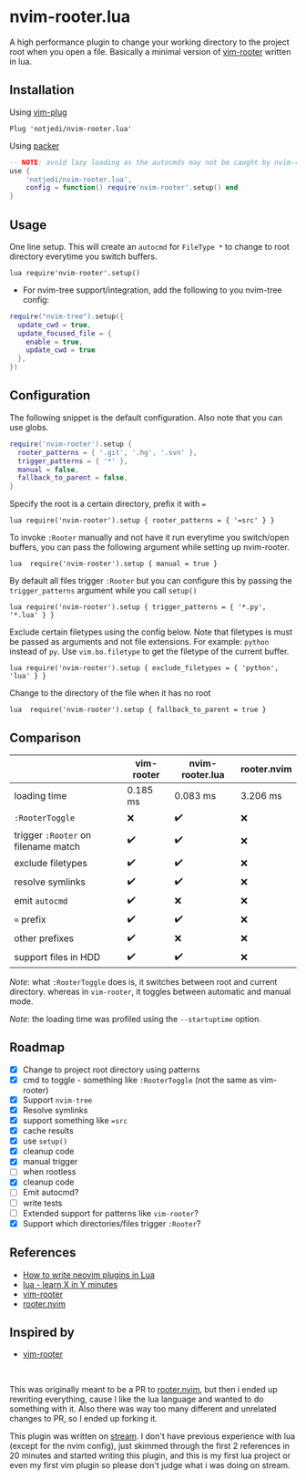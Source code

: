 # nvim-rooter.lua

A high performance plugin to change your working directory to the project root when you open a file.
Basically a minimal version of [vim-rooter](https://github.com/airblade/vim-rooter) written in lua.

## Installation

Using [vim-plug](https://github.com/junegunn/vim-plug)

```vim
Plug 'notjedi/nvim-rooter.lua'
```

Using [packer](https://github.com/wbthomason/packer.nvim)

```lua
-- NOTE: avoid lazy loading as the autocmds may not be caught by nvim-rooter.lua.
use {
    'notjedi/nvim-rooter.lua',
    config = function() require'nvim-rooter'.setup() end
}
```

## Usage

One line setup. This will create an `autocmd` for `FileType *` to change to root directory everytime
you switch buffers.

```vim
lua require'nvim-rooter'.setup()
```

- For nvim-tree support/integration, add the following to you nvim-tree config:

```lua
require("nvim-tree").setup({
  update_cwd = true,
  update_focused_file = {
    enable = true,
    update_cwd = true
  },
})
```

## Configuration

The following snippet is the default configuration. Also note that you can use globs.

```lua
require('nvim-rooter').setup {
  rooter_patterns = { '.git', '.hg', '.svn' },
  trigger_patterns = { '*' },
  manual = false,
  fallback_to_parent = false,
}
```

Specify the root is a certain directory, prefix it with `=`

```vim
lua require('nvim-rooter').setup { rooter_patterns = { '=src' } }
```

To invoke `:Rooter` manually and not have it run everytime you switch/open buffers, you can pass the
following argument while setting up nvim-rooter.

```vim
lua  require('nvim-rooter').setup { manual = true }
```

By default all files trigger `:Rooter` but you can configure this by passing the `trigger_patterns`
argument while you call `setup()`

```vim
lua require('nvim-rooter').setup { trigger_patterns = { '*.py', '*.lua' } }
```

Exclude certain filetypes using the config below. Note that filetypes is must be passed as arguments
and not file extensions. For example: `python` instead of `py`. Use `vim.bo.filetype` to get the
filetype of the current buffer.

```vim
lua require('nvim-rooter').setup { exclude_filetypes = { 'python', 'lua' } }
```

Change to the directory of the file when it has no root

```vim
lua  require('nvim-rooter').setup { fallback_to_parent = true }
```

## Comparison

|                                     | vim-rooter         | nvim-rooter.lua    | rooter.nvim |
| ----------------------------------- | ------------------ | ------------------ | ----------- |
| loading time                        | 0.185 ms           | 0.083 ms           | 3.206 ms    |
| `:RooterToggle`                     | :x:                | :heavy_check_mark: | :x:         |
| trigger `:Rooter` on filename match | :heavy_check_mark: | :heavy_check_mark: | :x:         |
| exclude filetypes                   | :heavy_check_mark: | :heavy_check_mark: | :x:         |
| resolve symlinks                    | :heavy_check_mark: | :heavy_check_mark: | :x:         |
| emit `autocmd`                      | :heavy_check_mark: | :x:                | :x:         |
| `=` prefix                          | :heavy_check_mark: | :heavy_check_mark: | :x:         |
| other prefixes                      | :heavy_check_mark: | :x:                | :x:         |
| support files in HDD                | :heavy_check_mark: | :heavy_check_mark: | :x:         |

_Note_: what `:RooterToggle` does is, it switches between root and current directory. whereas in
`vim-rooter`, it toggles between automatic and manual mode.

_Note_: the loading time was profiled using the `--startuptime` option.

## Roadmap

- [x] Change to project root directory using patterns
- [x] cmd to toggle - something like `:RooterToggle` (not the same as vim-rooter)
- [x] Support `nvim-tree`
- [x] Resolve symlinks
- [x] support something like `=src`
- [x] cache results
- [x] use `setup()`
- [x] cleanup code
- [x] manual trigger
- [ ] when rootless
- [x] cleanup code
- [ ] Emit autocmd?
- [ ] write tests
- [ ] Extended support for patterns like `vim-rooter`?
- [x] Support which directories/files trigger `:Rooter`?

## References

- [How to write neovim plugins in Lua](https://www.2n.pl/blog/how-to-write-neovim-plugins-in-lua)
- [lua - learn X in Y minutes](https://learnxinyminutes.com/docs/lua/)
- [vim-rooter](https://github.com/airblade/vim-rooter)
- [rooter.nvim](https://github.com/ygm2/rooter.nvim)

## Inspired by

- [vim-rooter](https://github.com/airblade/vim-rooter)

<br>

This was originally meant to be a PR to [rooter.nvim](https://github.com/ygm2/rooter.nvim), but
then i ended up rewriting everything, cause I like the lua language and wanted to do something
with it. Also there was way too many different and unrelated changes to PR, so I ended up forking
it.

This plugin was written on [stream](https://youtu.be/9RKkTfv4bNI). I don't have previous experience
with lua (except for the nvim config), just skimmed through the first 2 references in 20 minutes and
started writing this plugin, and this is my first lua project or even my first vim plugin so please
don't judge what i was doing on stream.
